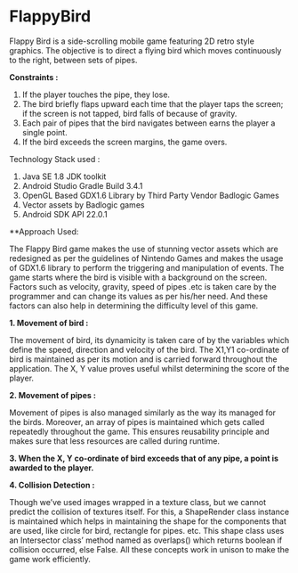 # FlappyBird

Flappy Bird is a side-scrolling mobile game featuring 2D retro style graphics. The
objective is to direct a flying bird which moves continuously to the right, between
sets of pipes.

**Constraints :**
1. If the player touches the pipe, they lose.
2. The bird briefly flaps upward each time that the player taps the screen; if the
screen is not tapped, bird falls of because of gravity.
3. Each pair of pipes that the bird navigates between earns the player a single
point.
4. If the bird exceeds the screen margins, the game overs.

Technology Stack used :
1. Java SE 1.8 JDK toolkit
2. Android Studio Gradle Build 3.4.1
3. OpenGL Based GDX1.6 Library by Third Party Vendor Badlogic Games
4. Vector assets by Badlogic games
5. Android SDK API 22.0.1


**Approach Used:

The Flappy Bird game makes the use of stunning vector assets which are
redesigned as per the guidelines of Nintendo Games and makes the usage of GDX1.6
library to perform the triggering and manipulation of events.
The game starts where the bird is visible with a background on the screen.
Factors such as velocity, gravity, speed of pipes .etc is taken care by the programmer
and can change its values as per his/her need. And these factors can also help in
determining the difficulty level of this game.

**1. Movement of bird :**

The movement of bird, its dynamicity is taken care of by the variables which
define the speed, direction and velocity of the bird. The X1,Y1 co-ordinate of
bird is maintained as per its motion and is carried forward throughout the
application. The X, Y value proves useful whilst determining the score of the
player.

**2. Movement of pipes :**

Movement of pipes is also managed similarly as the way its managed for the
birds. Moreover, an array of pipes is maintained which gets called repeatedly
throughout the game. This ensures reusability principle and makes sure that less
resources are called during runtime.

**3. When the X, Y co-ordinate of bird exceeds that of any pipe, a point is awarded
to the player.**

**4. Collision Detection :**

Though we’ve used images wrapped in a texture class, but we cannot predict
the collision of textures itself. For this, a ShapeRender class instance is maintained
which helps in maintaining the shape for the components that are used, like circle for
bird, rectangle for pipes. etc. This shape class uses an Intersector class’ method
named as overlaps() which returns boolean if collision occurred, else False.
All these concepts work in unison to make the game work efficiently.
